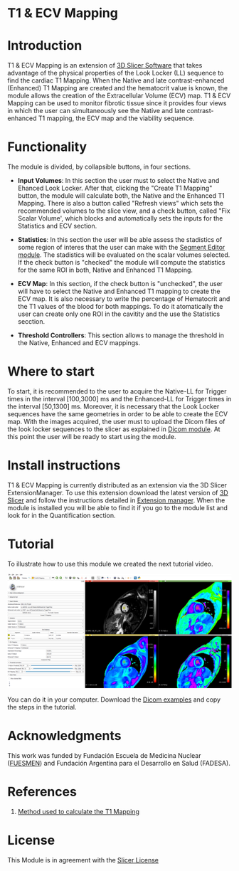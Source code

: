 # T1 & ECV Mapping


# Introduction 

T1 & ECV Mapping is an extension of [3D Slicer Software](https://www.slicer.org/) that takes advantage of the physical properties of the Look Locker (LL) sequence to find the cardiac T1 Mapping. When the Native and late contrast-enhanced (Enhanced) T1 Mapping are created and the hematocrit value is known, the module allows the creation of the Extracellular Volume (ECV) map. T1 & ECV Mapping can be used to monitor fibrotic tissue since it provides four views in which the user can simultaneously see the Native and late contrast-enhanced T1 mapping, the ECV map and the viability sequence.
 
# Functionality

The module is divided, by collapsible buttons, in four sections. 
* **Input Volumes**: In this section the user must to select the Native and Ehanced Look Locker. After that, clicking the "Create T1 Mapping" button, the module will calculate both, the Native and the Enhanced T1 Mapping. There is also a button called "Refresh views" which sets the recommended volumes to the slice view, and a check button, called "Fix Scalar Volume', which blocks and automatically sets the inputs for the Statistics and ECV section. 

* **Statistics**: In this section the user will be able assess the stadistics of some region of interes that the user can make with the [Segment Editor module](https://slicer.readthedocs.io/en/latest/user_guide/module_segmenteditor.html). The stadistics will be evaluated on the scalar volumes selected. If the check button is "checked" the module will compute the statistics for the same ROI in both, Native and Enhanced T1 Mapping. 

* **ECV Map**: In this section, if the check button is "unchecked", the user will have to select the Native and Enhanced T1 mapping to create the ECV map. It is also necessary to write the percentage of Hematocrit and the T1 values of the blood for both mappings. To do it atomatically the user can create only one ROI in the cavitity and the use the Statistics secction.

* **Threshold Controllers**: This section allows to manage the threshold in the Native, Enhanced and ECV mappings.


# Where to start

To start, it is recommended to the user to acquire the Native-LL for Trigger times in the interval [100,3000] ms and the Enhanced-LL for Trigger times in the interval [50,1300] ms. Moreover, it is necessary that the Look Locker sequences have the same geometries in order to be able to create the ECV map. With the images acquired, the user must to upload the Dicom files of the look locker sequences to the slicer as explained in [Dicom module](https://www.slicer.org/wiki/Documentation/Nightly/Modules/DICOM). At this point the user will be ready to start using the module. 

 # Install instructions
 
 T1 & ECV Mapping is currently distributed as an extension via the 3D Slicer ExtensionManager. To use this extension download the latest version of [3D Slicer](https://download.slicer.org/) and follow the instructions detailed in [Extension manager](https://www.slicer.org/wiki/Documentation/4.3/SlicerApplication/ExtensionsManager). When the module is installed you will be able to find it if you go to the module list and look for in the Quantification section.
 
 # Tutorial
 
To illustrate how to use this module we created the next tutorial video.

[![IMAGE ALT TEXT HERE](https://github.com/RivettiLuciano/SlicerT1_ECVMapping/blob/master/Screen%20shots/Mappings.png)](https://www.youtube.com/watch?v=MRO2bF7bIDY)

You can do it in your computer. Download the [Dicom examples](https://github.com/RivettiLuciano/SlicerT1_ECVMapping/tree/master/Dicom%20Examples) and copy the steps in the tutorial.
 
 # Acknowledgments

This work was funded by Fundación Escuela de Medicina Nuclear ([FUESMEN](https://www.fuesmen.edu.ar/)) and Fundación Argentina para el Desarrollo en Salud (FADESA).



# References

1. [Method used to calculate the T1 Mapping](https://pubmed.ncbi.nlm.nih.gov/15236377/)

# License

This Module is in agreement with the [Slicer License](https://github.com/Slicer/Slicer/blob/master/License.txt) 
